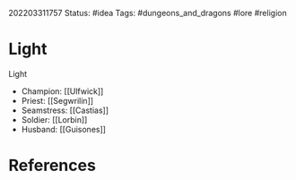 202203311757
Status: #idea
Tags: #dungeons_and_dragons #lore #religion 

# Light
Light
- Champion: [[Ulfwick]]
- Priest: [[Segwrilin]]
- Seamstress: [[Castias]]
- Soldier: [[Lorbin]]
- Husband: [[Guisones]]



# References